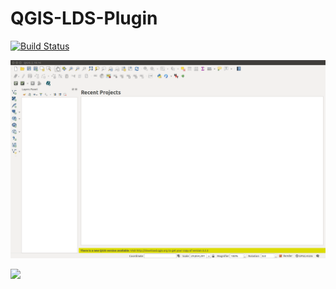 # QGIS-LDS-Plugin
[![Build Status](https://travis-ci.org/SPlanzer/QGIS-LDS-Plugin.svg?branch=master)](https://travis-ci.org/SPlanzer/QGIS-LDS-Plugin)


![](https://github.com/linz/QGIS-LDS-Plugin/blob/master/images/import_wmts.gif)


![](https://github.com/linz/QGIS-LDS-Plugin/blob/master/images/test.jpg)

